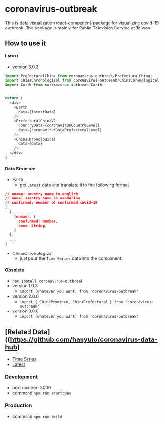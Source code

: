 # coronavirus-outbreak
This is data visualization react-component-package for visualizing covid-19 outbreak. The package is mainly for Public Television Service at Taiwan.


## How to use it

#### Latest
* version 3.0.3

```js
import PrefecturalChina from coronavirus-outbreak/PrefecturalChina;
import ChinaChronological from coronavirus-outbreak/ChinaChronological;
import Earth from coronavirus-outbreak/Earth;


return (
  <div>
    <Earth
      data={latestData}
    />
    <PrefecturalChinaV2
      countryData={coronavirusCountryLevel}
      data={coronavirusDataPrefecturalLevel}
    />
    <ChinaChronological
      data={data}
    />
  </div>
)


```

#### Data Structure

* Earth
    * get `Latest` data and translate it to the following format

```json
// ename: country name in english
// name: country name in mandarine
// confirmed: number of confirmed covid-19
[
  {
    [enmae]: {
      cnofirmed: Number,
      name: String,
    }
  },
  ...
]
```

* ChinaChronological
    * just pour the `Time Series` data into the component.

#### Obsolete

* `npm install coronavirus-outbreak`
* version 1.0.3
    * `import [whatever you want] from 'coronavirus-outbreak'`
* version 2.0.0
    * `import { ChinaProvince, ChinaPrefectural } from 'coronavirus-outbreak'`
* version 3.0.0
    * `import [whatever you want] from 'coronavirus-outbreak'`


## [Related Data]((https://github.com/hanyulo/coronavirus-data-hub)
* [Time Series](https://tpts-public.s3-ap-southeast-1.amazonaws.com/china-coronavirus-timeseries.json)
* [Latest](https://tpts-public.s3-ap-southeast-1.amazonaws.com/latest-coronavirus-stats.json)


### Development
* port number: 3000
* command `npm run start:dev`

### Production
* command `npm run build`
